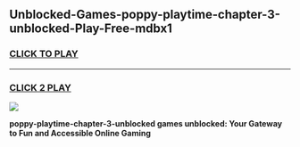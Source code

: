 
## Unblocked-Games-poppy-playtime-chapter-3-unblocked-Play-Free-mdbx1
<h3>
<a href="https://premium76.site?title=poppy-playtime-chapter-3-unblocked&ref=18A1">CLICK TO PLAY</a></h3>
<hr>

<h3>
<a href="https://premium76.site?title=poppy-playtime-chapter-3-unblocked&ref=18A1">CLICK 2 PLAY</a>
  
</h3>

<a href="https://premium76.site?title=poppy-playtime-chapter-3-unblocked&ref=18A1"><img src="https://clearcache.store/games.png"></a>


**poppy-playtime-chapter-3-unblocked games unblocked: Your Gateway to Fun and Accessible Online Gaming**
